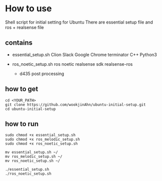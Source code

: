 # How to use

Shell script for initial setting for Ubuntu
There are essential setup file and ros + realsense file


## contains
- essential_setup.sh
  Clion
  Slack
  Google Chrome
  terminator
  C++
  Python3
  
- ros_noetic_setup.sh
  ros noetic
  realsense sdk
  realsense-ros
  + d435 post processing


## how to get

```console
cd <YOUR_PATH>
git clone https://github.com/wookjinAhn/ubuntu-initial-setup.git
cd ubuntu-initial-setup
```


## how to run

```console
sudo chmod +x essential_setup.sh
sudo chmod +x ros_melodic_setup.sh
sudo chmod +x ros_noetic_setup.sh

mv essential_setup.sh ~/
mv ros_melodic_setup.sh ~/
mv ros_noetic_setup.sh ~/

./essential_setup.sh
./ros_noetic_setup.sh
```
